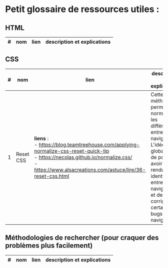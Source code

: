 # Petit glossaire de ressources utiles :

## HTML

| # | nom | lien | description et explications |
|---|-----|------|-----------------------------|


## CSS

| # | nom | lien | description et explications |
|---|-----|------|-----------------------------|
| 1 | Reset CSS | **liens** : <br> - https://blog.teamtreehouse.com/applying-normalize-css-reset-quick-tip <br> - https://necolas.github.io/normalize.css/ <br> - https://www.alsacreations.com/astuce/lire/36-reset-css.html | Cette méthode permet de normaliser les différences entre les navigateurs. L'idée globale est de pouvoir avoir un rendu identique entre les navigateurs et de corriger certains bugs des navigateurs. |


## Méthodologies de rechercher (pour craquer des problèmes plus facilement)

| # | nom | lien | description et explications |
|---|-----|------|-----------------------------|

